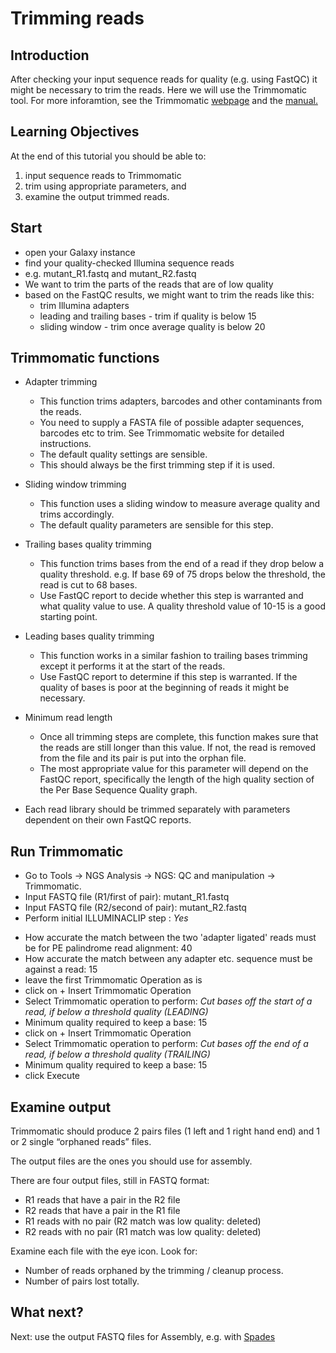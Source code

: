 # Trimming reads

## Introduction

After checking your input sequence reads for quality (e.g. using FastQC) it might be necessary to trim the reads. Here we will use the Trimmomatic tool. For more inforamtion, see the Trimmomatic [webpage](http://www.usadellab.org/cms/index.php?page=trimmomatic) and the [manual.](http://www.usadellab.org/cms/uploads/supplementary/Trimmomatic/TrimmomaticManual_V0.32.pdf)

## Learning Objectives

At the end of this tutorial you should be able to:

1. input sequence reads to Trimmomatic
2. trim using appropriate parameters, and
3. examine the output trimmed reads.

## Start

- open your Galaxy instance
- find your quality-checked Illumina sequence reads
- e.g. <fn>mutant_R1.fastq</fn> and <fn>mutant_R2.fastq</fn>
- We want to trim the parts of the reads that are of low quality
- based on the FastQC results, we might want to trim the reads like this:
    - trim Illumina adapters
    - leading and trailing bases - trim if quality is below 15
    - sliding window - trim once average quality is below 20

## Trimmomatic functions

- Adapter trimming
    - This function trims adapters, barcodes and other contaminants from the reads.
    - You need to supply a FASTA file of possible adapter sequences, barcodes etc to trim. See Trimmomatic website for detailed instructions.
    - The default quality settings are sensible.
    - This should always be the first trimming step if it is used.

- Sliding window trimming
    - This function uses a sliding window to measure average quality and trims accordingly.
    - The default quality parameters are sensible for this step.

- Trailing bases quality trimming
    - This function trims bases from the end of a read if they drop below a quality threshold. e.g. If base 69 of 75 drops below the threshold, the read is cut to 68 bases.
    - Use FastQC report to decide whether this step is warranted and what quality value to use. A quality threshold value of 10-15 is a good starting point.

- Leading bases quality trimming
    - This function works in a similar fashion to trailing bases trimming except it performs it at the start of the reads.
    - Use FastQC report to determine if this step is warranted. If the quality of bases is poor at the beginning of reads it might be necessary.

- Minimum read length
    - Once all trimming steps are complete, this function makes sure that the reads are still longer than this value. If not, the read is removed from the file and its pair is put into the orphan file.
    - The most appropriate value for this parameter will depend on the FastQC report, specifically the length of the high quality section of the Per Base Sequence Quality graph.

- Each read library should be trimmed separately with parameters dependent on their own FastQC reports.

## Run Trimmomatic

<!---
FIXME: change these settings if required (examine FastQC reports)
--->

- Go to <ss>Tools &rarr; NGS Analysis &rarr; NGS: QC and manipulation &rarr; Trimmomatic</ss>.
- <ss>Input FASTQ file (R1/first of pair)</ss>: <fn>mutant_R1.fastq</fn>
- <ss>Input FASTQ file (R2/second of pair)</ss>: <fn>mutant_R2.fastq</fn>
- <ss>Perform initial ILLUMINACLIP step </ss>: *Yes*
<!---
- <ss>Adapter sequences to use</ss>: FIXME
--->
- <ss>How accurate the match between the two 'adapter ligated' reads must be for PE palindrome read alignment</ss>: 40
- <ss>How accurate the match between any adapter etc. sequence must be against a read</ss>: 15
- leave the first <ss>Trimmomatic Operation</ss> as is
- click on <ss>+ Insert Trimmomatic Operation</ss>
- <ss>Select Trimmomatic operation to perform</ss>: *Cut bases off the start of a read, if below a threshold quality (LEADING)*
- <ss>Minimum quality required to keep a base</ss>: 15
- click on <ss>+ Insert Trimmomatic Operation</ss>
- <ss>Select Trimmomatic operation to perform</ss>: *Cut bases off the end of a read, if below a threshold quality (TRAILING)*
- <ss>Minimum quality required to keep a base</ss>: 15
- click <ss>Execute</ss>

<!---
FIXME: screenshot of these trimmomatic options selected
--->

## Examine output

Trimmomatic should produce 2 pairs files (1 left and 1 right hand end) and 1 or 2 single “orphaned reads” files.

The output files are the ones you should use for assembly.

There are four output files, still in FASTQ format:

- R1 reads that have a pair in the R2 file
- R2 reads that have a pair in the R1 file
- R1 reads with no pair (R2 match was low quality: deleted)
- R2 reads with no pair (R1 match was low quality: deleted)

Examine each file with the eye icon. Look for:

- Number of reads orphaned by the trimming / cleanup process.
- Number of pairs lost totally.

## What next?

Next: use the output FASTQ files for Assembly, e.g. with [Spades](../spades/index.md)
